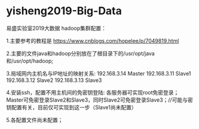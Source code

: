 # yisheng2019-Big-Data
易盛实验室2019大数据
hadoop集群配置：

1.主要参考的教程是
https://www.cnblogs.com/hopelee/p/7049819.html

2.主要的文件java和hadoop分别放在了根目录下的/usr/opt/java和/usr/opt/hadoop;

3.局域网内主机名与IP地址的映射关系:
192.168.3.14 Master
192.168.3.11 Slave1
192.168.3.12 Slave2
192.168.3.13 Slave3

4.安装ssh，配置不用主机间的免密钥登陆:
各服务器可实现root免密登录；
Master可免密登录Slave2和Slave3，同时Slave2可免密登录Slave3；//可能与密钥配置有关，目前仅可实现到这一步（Slave1尚未配置）

5.各配置文件尚未配置；